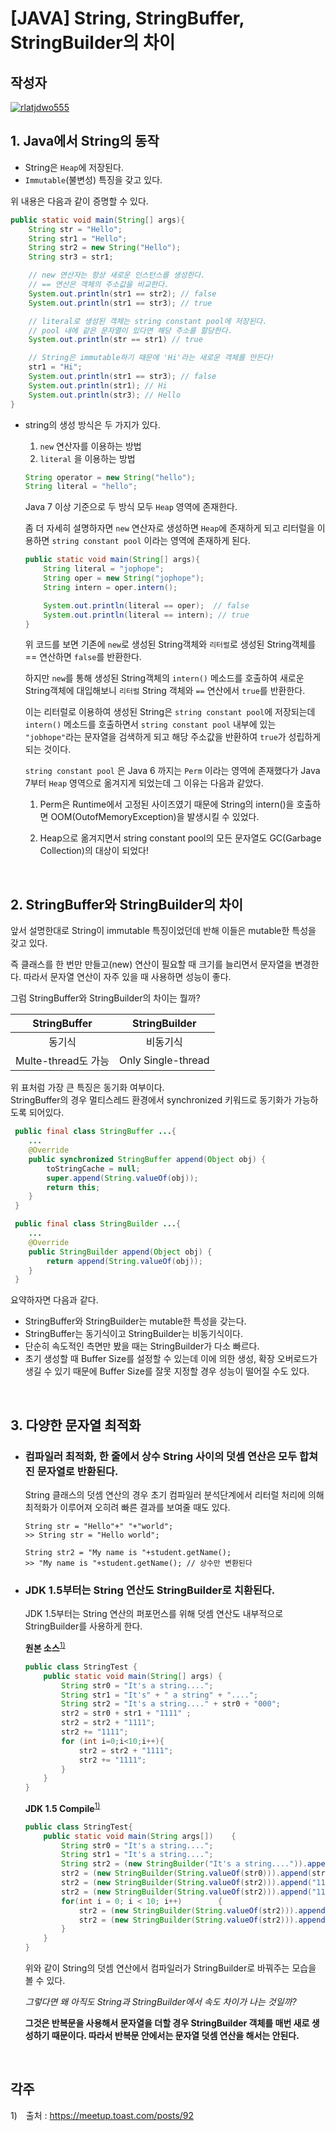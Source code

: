 # **[JAVA] String, StringBuffer, StringBuilder의 차이**

## 작성자
[![rlatjdwo555](https://avatars0.githubusercontent.com/u/28692938?s=100&v=4)](https://github.com/rlatjdwo555)

## 1. Java에서 String의 동작

- String은 `Heap`에 저장된다.
- `Immutable`(불변성) 특징을 갖고 있다.

위 내용은 다음과 같이 증명할 수 있다.
```java
public static void main(String[] args){
    String str = "Hello";
    String str1 = "Hello";
    String str2 = new String("Hello");
    String str3 = str1;

    // new 연산자는 항상 새로운 인스턴스를 생성한다.
    // == 연산은 객체의 주소값을 비교한다. 
    System.out.println(str1 == str2); // false
    System.out.println(str1 == str3); // true

    // literal로 생성된 객체는 string constant pool에 저장된다.
    // pool 내에 같은 문자열이 있다면 해당 주소를 할당한다.
    System.out.println(str == str1) // true

    // String은 immutable하기 때문에 'Hi'라는 새로운 객체를 만든다!
    str1 = "Hi";
    System.out.println(str1 == str3); // false
    System.out.println(str1); // Hi
    System.out.println(str3); // Hello
}

```
  
- string의 생성 방식은 두 가지가 있다.
    1. `new` 연산자를 이용하는 방법
    2. `literal` 을 이용하는 방법 
    ```java
    String operator = new String("hello");
    String literal = "hello";
    ```
    Java 7 이상 기준으로 두 방식 모두 `Heap` 영역에 존재한다.
    
    좀 더 자세히 설명하자면 `new` 연산자로 생성하면 `Heap`에 존재하게 되고 리터럴을 이용하면 `string constant pool` 이라는 영역에 존재하게 된다.

    ```java
    public static void main(String[] args){
        String literal = "jophope";
        String oper = new String("jophope");
        String intern = oper.intern();

        System.out.println(literal == oper);  // false
        System.out.println(literal == intern); // true 
    }
    ``` 
    위 코드를 보면 기존에 `new`로 생성된 String객체와 `리터럴`로 생성된 String객체를 == 연산하면 `false`를 반환한다.  
    
    하지만 `new`를 통해 생성된 String객체의 `intern()` 메소드를 호출하여 새로운 String객체에 대입해보니 `리터럴` String 객체와 `==` 연산에서 `true`를 반환한다. 

    이는 리터럴로 이용하여 생성된 String은 `string constant pool`에 저장되는데 `intern()` 메소드를 호출하면서 `string constant pool` 내부에 있는 `"jobhope"`라는 문자열을 검색하게 되고 해당 주소값을 반환하여 `true`가 성립하게 되는 것이다.

    `string constant pool` 은 Java 6 까지는 `Perm` 이라는 영역에 존재했다가 Java 7부터 `Heap` 영역으로 옮겨지게 되었는데 그 이유는 다음과 같았다. 

 
    1. Perm은 Runtime에서 고정된 사이즈였기 때문에 String의 intern()을 호출하면 OOM(OutofMemoryException)을 발생시킬 수 있었다. 

    2. Heap으로 옮겨지면서 string constant pool의 모든 문자열도 GC(Garbage Collection)의 대상이 되었다!


<br>

## 2. StringBuffer와 StringBuilder의 차이 

앞서 설명한대로 String이 immutable 특징이었던데 반해 이들은 mutable한 특성을 갖고 있다.

즉 클래스를 한 번만 만들고(new) 연산이 필요할 때 크기를 늘리면서 문자열을 변경한다. 따라서 문자열 연산이 자주 있을 때 사용하면 성능이 좋다.

그럼 StringBuffer와 StringBuilder의 차이는 뭘까?

|StringBuffer|StringBuilder|
|:---:|:---:|
|동기식|비동기식|
|Multe-thread도 가능|Only Single-thread|

위 표처럼 가장 큰 특징은 동기화 여부이다.   
StringBuffer의 경우 멀티스레드 환경에서 synchronized 키워드로 동기화가 가능하도록 되어있다. 

```java
 public final class StringBuffer ...{
    ...
    @Override
    public synchronized StringBuffer append(Object obj) {
        toStringCache = null;
        super.append(String.valueOf(obj));
        return this;
    }
 }

 public final class StringBuilder ...{
    ...
    @Override
    public StringBuilder append(Object obj) {
        return append(String.valueOf(obj));
    }
 }
```

요약하자면 다음과 같다.
 - StringBuffer와 StringBuilder는 mutable한 특성을 갖는다.
 - StringBuffer는 동기식이고 StringBuilder는 비동기식이다.
 - 단순히 속도적인 측면만 봤을 때는 StringBuilder가 다소 빠르다.
 - 초기 생성할 때 Buffer Size를 설정할 수 있는데 이에 의한 생성, 확장 오버로드가 생길 수 있기 때문에 Buffer Size를 잘못 지정할 경우 성능이 떨어질 수도 있다. 

<br>

 ## 3. 다양한 문자열 최적화 

- ### 컴파일러 최적화, 한 줄에서 상수 String 사이의 덧셈 연산은 모두 합쳐진 문자열로 반환된다.  

    String 클래스의 덧셈 연산의 경우 초기 컴파일러 분석단계에서 리터럴 처리에 의해 최적화가 이루어져 오히려 빠른 결과를 보여줄 때도 있다. 
    ```
    String str = "Hello"+" "+"world";
    >> String str = "Hello world";

    String str2 = "My name is "+student.getName(); 
    >> "My name is "+student.getName(); // 상수만 변환된다
    ```

- ### JDK 1.5부터는 String 연산도 StringBuilder로 치환된다. 
    JDK 1.5부터는 String 연산의 퍼포먼스를 위해 덧셈 연산도 내부적으로 StringBuilder를 사용하게 한다.

    **원본 소스**<sup>[1)](#ref1)</sup>
    ```java
    public class StringTest {  
        public static void main(String[] args) {  
            String str0 = "It's a string....";  
            String str1 = "It's" + " a string" + "....";  
            String str2 = "It's a string...." + str0 + "000";  
            str2 = str0 + str1 + "1111" ;        
            str2 = str2 + "1111";  
            str2 += "1111";        
            for (int i=0;i<10;i++){  
                str2 = str2 + "1111";  
                str2 += "1111";        
            }  
        }  
    }
    ```

    **JDK 1.5 Compile**<sup>[1)](#ref1)</sup>
    ```java
    public class StringTest{  
        public static void main(String args[])    {  
            String str0 = "It's a string....";  
            String str1 = "It's a string....";  
            String str2 = (new StringBuilder("It's a string....")).append(str0).append("000").toString();  
            str2 = (new StringBuilder(String.valueOf(str0))).append(str1).append("1111").toString();  
            str2 = (new StringBuilder(String.valueOf(str2))).append("1111").toString();  
            str2 = (new StringBuilder(String.valueOf(str2))).append("1111").toString();  
            for(int i = 0; i < 10; i++)        {  
                str2 = (new StringBuilder(String.valueOf(str2))).append("1111").toString();  
                str2 = (new StringBuilder(String.valueOf(str2))).append("1111").toString();  
            }  
        }  
    }
    ```

    위와 같이 String의 덧셈 연산에서 컴파일러가 StringBuilder로 바꿔주는 모습을 볼 수 있다. 

    _*그렇다면 왜 아직도 String과 StringBuilder에서 속도 차이가 나는 것일까?*_

    **그것은 반복문을 사용해서 문자열을 더할 경우 StringBuilder 객체를 매번 새로 생성하기 때문이다. 따라서 반복문 안에서는 문자열 덧셈 연산을 해서는 안된다.** 

<br>

 ## 각주
<a id="ref1"></a>
1)　출처 : https://meetup.toast.com/posts/92 